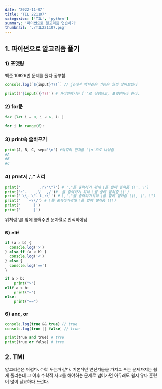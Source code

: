 ```yaml
---
date: '2022-11-07'
title: 'TIL 221107'
categories: ['TIL', 'python']
summary: '파이썬으로 알고리즘 연습하기'
thumbnail: './TIL221107.png'
---
```


## 1. 파이썬으로 알고리즘 풀기

### 1) 포맷팅

백준 10926번 문제를 풀다 공부함.

```js
console.log(`${input}??!`) // js에서 백틱같은 기능은 뭘까 찾아보았다
```

```py
print(f'{input()}??!') # 파이썬에서는 f''로 실행되고, 포맷팅이라 한다.
```

### 2) for문

```js
for (let i = 0; i < 6; i++)
```

```py
for i in range(6):
```

### 3) print속 줄바꾸기

```py
print(A, B, C, sep='\n') #각각의 인자를 '\n'으로 나눠줌
#A
#B
#C
```

### 4) print시 \,'," 처리

```py
print('         ,r\'\"7') # ',"를 출력하기 위해 \를 앞에 붙혀줌 (\', \")
print('r`-_   ,\'  ,/')# '를 출력하기 위해 \를 앞에 붙혀줌 (\')
print(' \\. \". L_r\'') # \,',"를 출력하기위해 \를 앞에 붙혀줌 (\\, \', \")
print('   `~\\/') # \를 출력하기위해 \를 앞에 붙혀줌 (\\)
print('      |')
print('      |')
```

위처럼 \를 앞에 붙혀주면 문자열로 인식하게됨

### 5) elif

```js
if (a > b) {
  console.log('>')
} else if (a < b) {
  console.log('<')
} else {
  console.log('==')
}
```

```py
if a > b:
    print(">")
elif a < b:
    print("<")
else:
    print("==")
```

### 6) and, or

```js
console.log(true && true) // true
console.log(true || false) // true
```

```py
print(true and true) # true
print(true or false) # true
```

## 2. TMI

알고리즘은 어렵다.
수학 푸는거 같다.
기본적인 연산자들을 가지고 푸는 문제까지는 쉽게 풀리는데
그 이후 수학적 사고를 해야하는 문제로 넘어가면 아무래도 쉽지 않다
훈련이 많이 필요하다 느낀다.

